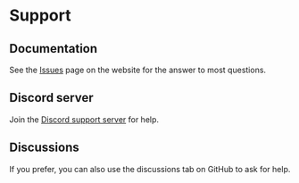 # Support

## Documentation

See the [Issues](https://github.com/issues) page on the website for the answer to most questions.

## Discord server

Join the [Discord support server](https://discord.gg/N7AJFYf8EP) for help.

## Discussions

If you prefer, you can also use the discussions tab on GitHub to ask for help.
